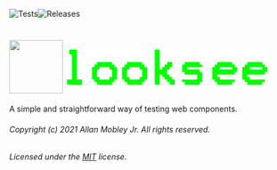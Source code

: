 ![Tests](https://github.com/look-see/looksee/workflows/Tests/badge.svg)![Releases](https://github.com/look-see/looksee/workflows/Releases/badge.svg)

# <img align="center" src="https://avatars2.githubusercontent.com/u/76873423" width="96" height="96" />  <img align="center"  src="./assets/looksee.png" />
A simple and straightforward way of testing web components.

###### Copyright (c) 2021 Allan Mobley Jr. All rights reserved.
###### Licensed under the [MIT](./LICENSE) license.
